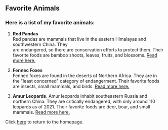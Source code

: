 ## Favorite Animals
### Here is a list of my favorite animals:

1. **Red Pandas**  
  Red pandas are mammals that live in the eastern Himalayas and southwestern China. They  
  are endangered, so there are conservation efforts to protect them. Their favorite foods are 
  bamboo shoots, leaves, fruits, and blossoms. [Read more here.](https://en.wikipedia.org/wiki/Red_panda)
  
2. **Fennec Foxes**   
  Fennec foxes are found in the deserts of Northern Africa. They are in the "least concerned" 
  category of endangerment. Their favorite foods are insects, small mammals, and birds. [Read more here.](https://en.wikipedia.org/wiki/Fennec_fox)
  
3. **Amur Leopards**. 
  Amur leopards inhabit southeastern Russia and northern China. They are critically endangered, 
  with only around 110 leopards as of 2021. Their favorite foods are deer, boar, and small mammals.
  [Read more here.](https://en.wikipedia.org/wiki/Amur_leopard)
  
  Click [here](README.md) to return to the homepage.
